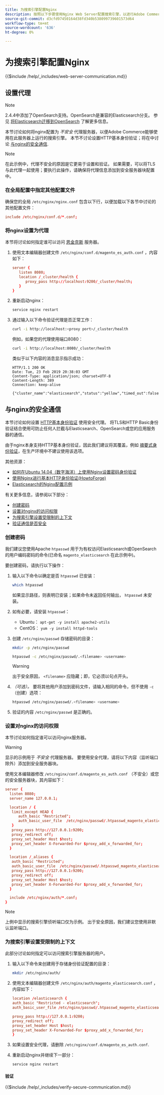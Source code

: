 ```yaml
---
title: 为搜索引擎配置Nginx
description: 按照以下步骤使用Nginx Web Server配置搜索引擎，以进行Adobe Commerce和Magento Open Source的内部安装。
source-git-commit: d3cfd97450164d38fd340b538099739601573d64
workflow-type: tm+mt
source-wordcount: '636'
ht-degree: 0%

---
```



# 为搜索引擎配置Nginx

{{$include /help/_includes/web-server-communication.md}}

## 设置代理

>[!NOTE]
>
>2.4.4中添加了OpenSearch支持。OpenSearch是兼容的Elasticsearch分支。 参见 [将Elasticsearch迁移到OpenSearch](../../../upgrade/prepare/opensearch-migration.md) 了解更多信息。

本节讨论如何将nginx配置为 *不安全* 代理服务器，以便Adobe Commerce能够使用在此服务器上运行的搜索引擎。 本节不讨论设置HTTP基本身份验证；将在中讨论 [与nginx的安全通信](#secure-communication-with-nginx).

>[!NOTE]
>
>在此示例中，代理不安全的原因是它更易于设置和验证。 如果需要，可以将TLS与此代理一起使用；要执行此操作，请确保将代理信息添加到安全服务器块配置中。

### 在全局配置中指定其他配置文件

确保您的全局 `/etc/nginx/nginx.conf` 包含以下行，以便加载以下各节中讨论的其他配置文件：

```conf
include /etc/nginx/conf.d/*.conf;
```

### 将nginx设置为代理

本节将讨论如何指定谁可以访问 [恩金克斯](https://glossary.magento.com/nginx) 服务器。

1. 使用文本编辑器创建文件 `/etc/nginx/conf.d/magento_es_auth.conf` ，内容如下：

   ```conf
   server {
      listen 8080;
      location /_cluster/health {
         proxy_pass http://localhost:9200/_cluster/health;
      }
   }
   ```

1. 重新启动nginx：

   ```bash
   service nginx restart
   ```

1. 通过输入以下命令验证代理是否正常工作：

   ```bash
   curl -i http://localhost:<proxy port>/_cluster/health
   ```

   例如，如果您的代理使用端口8080：

   ```bash
   curl -i http://localhost:8080/_cluster/health
   ```

   类似于以下内容的消息显示指示成功：

   ```terminal
   HTTP/1.1 200 OK
   Date: Tue, 23 Feb 2019 20:38:03 GMT
   Content-Type: application/json; charset=UTF-8
   Content-Length: 389
   Connection: keep-alive
   
   {"cluster_name":"elasticsearch","status":"yellow","timed_out":false,"number_of_nodes":1,"number_of_data_nodes":1,"active_primary_shards":5,"active_shards":5,"relocating_shards":0,"initializing_shards":0,"unassigned_shards":5,"delayed_unassigned_shards":0,"number_of_pending_tasks":0,"number_of_in_flight_fetch":0,"task_max_waiting_in_queue_millis":0,"active_shards_percent_as_number":50.0}
   ```

## 与nginx的安全通信

本节讨论如何设置 [HTTP基本身份验证](https://nginx.org/en/docs/http/ngx_http_auth_basic_module.html) 使用安全代理。 将TLS和HTTP Basic身份验证结合使用可防止任何人拦截与Elasticsearch、OpenSearch或您的应用服务器的通信。

由于nginx本身支持HTTP基本身份验证，因此我们建议将其覆盖，例如 [摘要式身份验证](https://www.nginx.com/resources/wiki/modules/auth_digest/)，在生产环境中不建议使用该选项。

其他资源：

* [如何在Ubuntu 14.04（数字海洋）上使用Nginx设置密码身份验证](https://www.digitalocean.com/community/tutorials/how-to-set-up-password-authentication-with-nginx-on-ubuntu-14-04)
* [使用Nginx进行基本HTTP身份验证(HowtoForge)](https://www.howtoforge.com/basic-http-authentication-with-nginx)
* [Elasticsearch的Nginx配置示例](https://gist.github.com/karmi/b0a9b4c111ed3023a52d)

有关更多信息，请参阅以下部分：

* [创建密码](#create-a-password)
* [设置对nginx的访问权限](#set-up-access-to-nginx)
* [为搜索引擎设置受限制的上下文](#set-up-a-restricted-context-for-the-search-engine)
* [验证通信是否安全](#secure-communication-with-nginx)

### 创建密码

我们建议您使用Apache `htpasswd` 用于为有权访问Elasticsearch或OpenSearch的用户编码密码的命令(已命名 `magento_elasticsearch` 在此示例中)。

要创建密码，请执行以下操作：

1. 输入以下命令以确定是否 `htpasswd` 已安装：

   ```bash
   which htpasswd
   ```

   如果显示路径，则表明已安装；如果命令未返回任何输出， `htpasswd` 未安装。

1. 如有必要，请安装 `htpasswd`：

   * Ubuntu： `apt-get -y install apache2-utils`
   * CentOS： `yum -y install httpd-tools`

1. 创建 `/etc/nginx/passwd` 存储密码的目录：

   ```bash
   mkdir -p /etc/nginx/passwd
   ```

   ```bash
   htpasswd -c /etc/nginx/passwd/.<filename> <username>
   ```

   >[!WARNING]
   >
   >出于安全原因， `<filename>` 应隐藏；即，它必须以句点开头。

1. *（可选）。* 要将其他用户添加到密码文件，请输入相同的命令，但不使用 `-c` （创建）选项：

   ```bash
   htpasswd /etc/nginx/passwd/.<filename> <username>
   ```

1. 验证的内容 `/etc/nginx/passwd` 是正确的。

### 设置对nginx的访问权限

本节讨论如何指定谁可以访问nginx服务器。

>[!WARNING]
>
>显示的示例用于 *不安全* 代理服务器。 要使用安全代理，请将以下内容（监听端口除外）添加到安全服务器块。

使用文本编辑器修改 `/etc/nginx/conf.d/magento_es_auth.conf` （不安全）或您的安全服务器块，其内容如下：

```conf
server {
  listen 8080;
  server_name 127.0.0.1;

  location / {
   limit_except HEAD {
      auth_basic "Restricted";
      auth_basic_user_file  /etc/nginx/passwd/.htpasswd_magento_elasticsearch;
   }
   proxy_pass http://127.0.0.1:9200;
   proxy_redirect off;
   proxy_set_header Host $host;
   proxy_set_header X-Forwarded-For $proxy_add_x_forwarded_for;
  }

  location /_aliases {
   auth_basic "Restricted";
   auth_basic_user_file  /etc/nginx/passwd/.htpasswd_magento_elasticsearch;
   proxy_pass http://127.0.0.1:9200;
   proxy_redirect off;
   proxy_set_header Host $host;
   proxy_set_header X-Forwarded-For $proxy_add_x_forwarded_for;
  }

  include /etc/nginx/auth/*.conf;
}
```

>[!NOTE]
>
>上例中显示的搜索引擎侦听端口仅为示例。 出于安全原因，我们建议您使用非默认监听端口。

### 为搜索引擎设置受限制的上下文

此部分讨论如何指定可以访问搜索引擎服务器的用户。

1. 输入以下命令来创建用于存储身份验证配置的目录：

   ```bash
   mkdir /etc/nginx/auth/
   ```

1. 使用文本编辑器创建文件 `/etc/nginx/auth/magento_elasticsearch.conf` ，内容如下：

   ```conf
   location /elasticsearch {
   auth_basic "Restricted - elasticsearch";
   auth_basic_user_file /etc/nginx/passwd/.htpasswd_magento_elasticsearch;
   
   proxy_pass http://127.0.0.1:9200;
   proxy_redirect off;
   proxy_set_header Host $host;
   proxy_set_header X-Forwarded-For $proxy_add_x_forwarded_for;
   }
   ```

1. 如果设置安全代理，请删除 `/etc/nginx/conf.d/magento_es_auth.conf`.
1. 重新启动nginx并继续下一部分：

   ```bash
   service nginx restart
   ```

#### 验证

{{$include /help/_includes/verify-secure-communication.md}}

